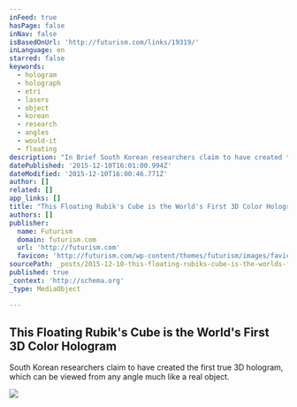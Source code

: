 ```yaml
---
inFeed: true
hasPage: false
inNav: false
isBasedOnUrl: 'http://futurism.com/links/19319/'
inLanguage: en
starred: false
keywords:
  - hologram
  - holograph
  - etri
  - lasers
  - object
  - korean
  - research
  - angles
  - would-it
  - floating
description: "In Brief South Korean researchers claim to have created the first true 3D hologram, which can be viewed from any angle much like a real object. The Breakthrough South Korean researchers claim to have made the world's first 360 degree color hologram-a floating Rubik's cube."
datePublished: '2015-12-10T16:01:00.994Z'
dateModified: '2015-12-10T16:00:46.771Z'
author: []
related: []
app_links: []
title: "This Floating Rubik's Cube is the World's First 3D Color Hologram - Futurism"
authors: []
publisher:
  name: Futurism
  domain: futurism.com
  url: 'http://futurism.com'
  favicon: 'http://futurism.com/wp-content/themes/futurism/images/favicon.png?v=3434'
sourcePath: _posts/2015-12-10-this-floating-rubiks-cube-is-the-worlds-first-3d-color-hol.md
published: true
_context: 'http://schema.org'
_type: MediaObject

---
```

<article style=""><h1>This Floating Rubik's Cube is the World's First 3D Color Hologram</h1><p>South Korean researchers claim to have created the first true 3D hologram, which can be viewed from any angle much like a real object.</p><img src="https://s3-us-west-2.amazonaws.com/the-grid-img/p/1943bae5cc6f2cf730d199de8e01331a5c2a2f03.jpg" /></article>
